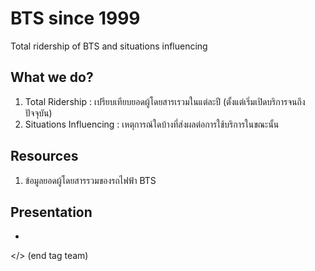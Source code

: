 # BTS since 1999
Total ridership of BTS and situations influencing

## What we do?
1. Total Ridership :
   เปรียบเทียบยอดผู้โดยสารเรวมในแต่ละปี (ตั้งแต่เริ่มเปิดบริการจนถึงปัจจุบัน)
2. Situations Influencing :
   เหตุการณ์ใดบ้างที่ส่งผลต่อการใช้บริการในขณะนั้น

## Resources
1. ข้อมูลยอดผู้โดยสารรวมของรถไฟฟ้า BTS

## Presentation
-

</> (end tag team)
